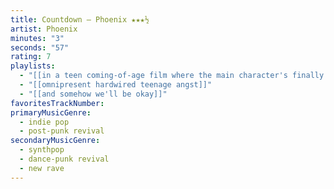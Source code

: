 ```yaml
---
title: Countdown — Phoenix ★★★½
artist: Phoenix
minutes: "3"
seconds: "57"
rating: 7
playlists:
  - "[[in a teen coming-of-age film where the main character's finally ready for the next chapter]]"
  - "[[omnipresent hardwired teenage angst]]"
  - "[[and somehow we'll be okay]]"
favoritesTrackNumber:
primaryMusicGenre:
  - indie pop
  - post-punk revival
secondaryMusicGenre:
  - synthpop
  - dance-punk revival
  - new rave
---
```

